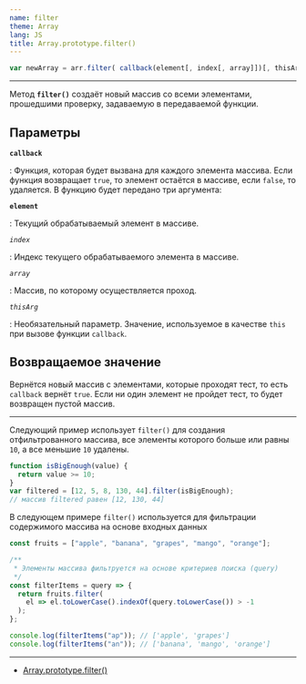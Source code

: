 ```yaml
---
name: filter
theme: Array
lang: JS
title: Array.prototype.filter()
---
```


```js
var newArray = arr.filter( callback(element[, index[, array]])[, thisArg])
```

---

Метод **`filter()`** создаёт новый массив со всеми элементами, прошедшими проверку, задаваемую в передаваемой функции.

## Параметры

**`callback`**

: Функция, которая будет вызвана для каждого элемента массива. Если функция возвращает `true`, то элемент остаётся в массиве, если `false`, то удаляется. В функцию будет передано три аргумента:

**`element`**

: Текущий обрабатываемый элемент в массиве.

_`index`_

: Индекс текущего обрабатываемого элемента в массиве.

_`array`_

: Массив, по которому осуществляется проход.

_`thisArg`_

: Необязательный параметр. Значение, используемое в качестве `this` при вызове функции `callback`.

## Возвращаемое значение

Вернётся новый массив с элементами, которые проходят тест, то есть `callback` вернёт `true`. Если ни один элемент не пройдет тест, то будет возвращен пустой массив.

---

Следующий пример использует `filter()` для создания отфильтрованного массива, все элементы которого больше или равны `10`, а все меньшие `10` удалены.

```js
function isBigEnough(value) {
  return value >= 10;
}
var filtered = [12, 5, 8, 130, 44].filter(isBigEnough);
// массив filtered равен [12, 130, 44]
```

В следующем примере `filter()` используется для фильтрации содержимого массива на основе входных данных

```js
const fruits = ["apple", "banana", "grapes", "mango", "orange"];

/**
 * Элементы массива фильтруется на основе критериев поиска (query)
 */
const filterItems = query => {
  return fruits.filter(
    el => el.toLowerCase().indexOf(query.toLowerCase()) > -1
  );
};

console.log(filterItems("ap")); // ['apple', 'grapes']
console.log(filterItems("an")); // ['banana', 'mango', 'orange']
```

---

- [Array.prototype.filter()](https://developer.mozilla.org/ru/docs/Web/JavaScript/Reference/Global_Objects/Array/filter)
